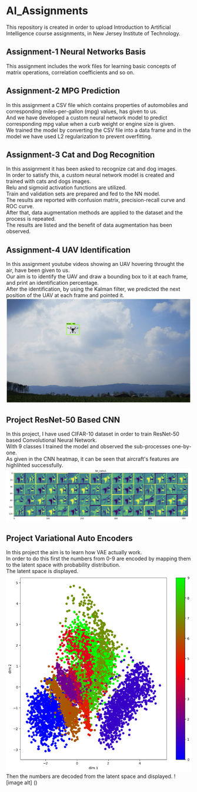 # AI_Assignments
This repository is created in order to upload Introduction to Artificial Intelligence course assignments, in New Jersey Institute of Technology.

## Assignment-1 Neural Networks Basis
This assignment includes the work files for learning basic concepts of matrix operations, correlation coefficients and so on.

## Assignment-2 MPG Prediction
In this assignment a CSV file which contains properties of automobiles and corresponding miles-per-gallon (mpg) values, has given to us.
<br/> And we have developed a custom neural network model to predict corresponding mpg value when a curb weight or engine size is given.
<br/> We trained the model by converting the CSV file into a data frame and in the model we have used L2 regularization to prevent overfitting.

## Assignment-3 Cat and Dog Recognition
In this assignment it has been asked to recognize cat and dog images.
<br/> In order to satisfy this, a custom neural network model is created and trained with cats and dogs images.
<br/> Relu and sigmoid activation functions are utilized.
<br/> Train and validation sets are prepared and fed to the NN model.
<br/> The results are reported with confusion matrix, precision-recall curve and ROC curve.
<br/> After that, data augmentation methods are applied to the dataset and the process is repeated.
<br/> The results are listed and the benefit of data augmentation has been observed.

## Assignment-4 UAV Identification
In this assignment youtube videos showing an UAV hovering throught the air, have been given to us.
<br/> Our aim is to identify the UAV and draw a bounding box to it at each frame, and print an identification percentage.
<br/> After the identification, by using the Kalman filter, we predicted the next position of the UAV at each frame and pointed it.
<br/> ![image alt](https://github.com/m-ertem/AI_Assignments/blob/53f51193987ece76ef7bdf2132791303c2b13d4c/uav-detection.png)

## Project ResNet-50 Based CNN
In this project, I have used CIFAR-10 dataset in order to train ResNet-50 based Convolutional Neural Network.
<br/> With 9 classes I trained the model and observed the sub-processes one-by-one. 
<br/> As given in the CNN heatmap, it can be seen that aircraft's features are highlihted successfully.
<br/> ![image alt](https://github.com/m-ertem/AI_Assignments/blob/eb4a1674efce757ff8d6ab15068d57838d2b11e4/resnet-cnn-layer.png)

## Project Variational Auto Encoders
In this project the aim is to learn how VAE actually work.
<br/> In order to do this first the numbers from 0-9 are encoded by mapping them to the latent space with probability distribution.
<br/> The latent space is displayed.
![image alt](https://github.com/m-ertem/AI_Assignments/blob/main/latent-space.png)
<br/> Then the numbers are decoded from the latent space and displayed.
![image alt] ()
